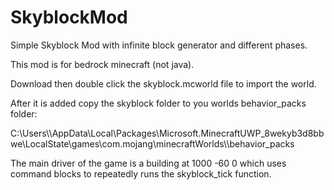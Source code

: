 # SkyblockMod
Simple Skyblock Mod with infinite block generator and different phases.

This mod is for bedrock minecraft (not java).

Download then double click the skyblock.mcworld file to import the world.

After it is added copy the skyblock folder to you worlds behavior_packs folder:

C:\Users\\<user>\AppData\Local\Packages\Microsoft.MinecraftUWP_8wekyb3d8bbwe\LocalState\games\com.mojang\minecraftWorlds\\<world>\behavior_packs

The main driver of the game is a building at 1000 -60 0 which uses command blocks to repeatedly runs the skyblock_tick function.
